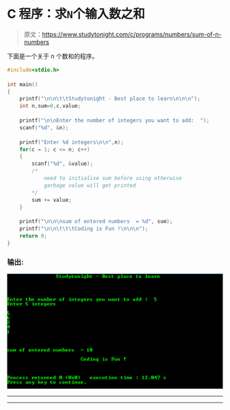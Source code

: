 # C 程序：求`N`个输入数之和

> 原文：<https://www.studytonight.com/c/programs/numbers/sum-of-n-numbers>

下面是一个关于 n 个数和的程序。

```cpp
#include<stdio.h>

int main()
{
    printf("\n\n\t\tStudytonight - Best place to learn\n\n\n");
    int n,sum=0,c,value;

    printf("\n\nEnter the number of integers you want to add:  ");
    scanf("%d", &n);

    printf("Enter %d integers\n\n",n);
    for(c = 1; c <= n; c++)
    {
        scanf("%d", &value);
        /* 
            need to initialise sum before using otherwise 
            garbage value will get printed
        */
        sum += value;
    }

    printf("\n\n\nsum of entered numbers  = %d", sum);
    printf("\n\n\t\t\tCoding is Fun !\n\n\n");
    return 0;
}
```

### 输出:

![program example to find Sum of N Numbers in C](img/3c0a0cf950266c9bddf9edc0fd7750de.png)

* * *

* * *